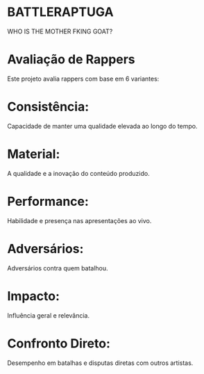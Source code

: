 # BATTLERAPTUGA
WHO IS THE MOTHER FKING GOAT?
# Avaliação de Rappers

Este projeto avalia rappers com base em 6 variantes:

# Consistência: 
Capacidade de manter uma qualidade elevada ao longo do tempo.
# Material: 
A qualidade e a inovação do conteúdo produzido.
# Performance:
Habilidade e presença nas apresentações ao vivo.
# Adversários:
Adversários contra quem batalhou.
# Impacto: 
Influência geral e relevância.
# Confronto Direto: 
Desempenho em batalhas e disputas diretas com outros artistas.
